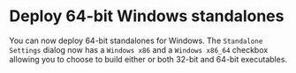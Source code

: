 # Deploy 64-bit Windows standalones

You can now deploy 64-bit standalones for Windows. The `Standalone Settings`
dialog now has a `Windows x86` and a `Windows x86_64` checkbox allowing you to
choose to build either or both 32-bit and 64-bit executables.
